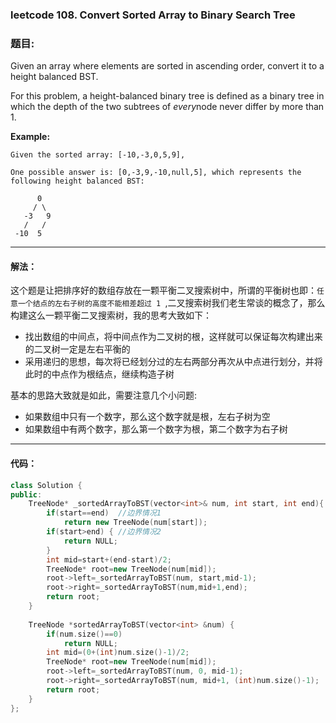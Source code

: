 ### leetcode 108. Convert Sorted Array to Binary Search Tree 

### 题目:

Given an array where elements are sorted in ascending order, convert it to a height balanced BST.

For this problem, a height-balanced binary tree is defined as a binary tree in which the depth of the two subtrees of *every*node never differ by more than 1.

**Example:**

```
Given the sorted array: [-10,-3,0,5,9],

One possible answer is: [0,-3,9,-10,null,5], which represents the following height balanced BST:

      0
     / \
   -3   9
   /   /
 -10  5
```

----

#### 解法： 

这个题是让把排序好的数组存放在一颗平衡二叉搜索树中，所谓的平衡树也即：`任意一个结点的左右子树的高度不能相差超过 1 `,二叉搜索树我们老生常谈的概念了，那么构建这么一颗平衡二叉搜索树，我的思考大致如下：

- 找出数组的中间点，将中间点作为二叉树的根，这样就可以保证每次构建出来的二叉树一定是左右平衡的
- 采用递归的思想，每次将已经划分过的左右两部分再次从中点进行划分，并将此时的中点作为根结点，继续构造子树

基本的思路大致就是如此，需要注意几个小问题:

- 如果数组中只有一个数字，那么这个数字就是根，左右子树为空
- 如果数组中有两个数字，那么第一个数字为根，第二个数字为右子树

-----

#### 代码：

```cpp
class Solution {
public:
    TreeNode* _sortedArrayToBST(vector<int>& num, int start, int end){
        if(start==end)  //边界情况1
            return new TreeNode(num[start]);
        if(start>end) { //边界情况2
            return NULL;
        }
        int mid=start+(end-start)/2; 
        TreeNode* root=new TreeNode(num[mid]);
        root->left=_sortedArrayToBST(num, start,mid-1);
        root->right=_sortedArrayToBST(num,mid+1,end);
        return root;
    }
    
    TreeNode *sortedArrayToBST(vector<int> &num) {
        if(num.size()==0)
            return NULL;
        int mid=(0+(int)num.size()-1)/2;
        TreeNode* root=new TreeNode(num[mid]);
        root->left=_sortedArrayToBST(num, 0, mid-1);
        root->right=_sortedArrayToBST(num, mid+1, (int)num.size()-1);
        return root;
    }
};
```